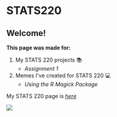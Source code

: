 # STATS220
## Welcome!
**This page was made for:**
1. My STATS 220 projects 📚
   - *Assignment 1*
3. Memes I've created for STATS 220 💻
   - *Using the R Magick Package*

My STATS 220 page is [*here*](https://webturtl.github.io/stats220/)

![](https://images.pexels.com/photos/358482/pexels-photo-358482.jpeg?auto=compress&cs=tinysrgb&dpr=1&w=500)
